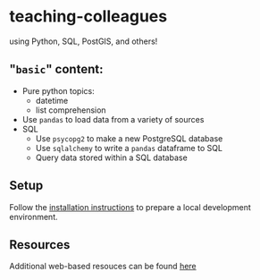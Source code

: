 # teaching-colleagues
using Python, SQL, PostGIS, and others!

## "`basic`" content:
- Pure python topics:
    - datetime
    - list comprehension
- Use `pandas` to load data from a variety of sources
- SQL
    - Use `psycopg2` to make a new PostgreSQL database
    - Use `sqlalchemy` to write a `pandas` dataframe to SQL
    - Query data stored within a SQL database



## Setup
Follow the [installation instructions](INSTALL.md) to prepare a local development environment.

## Resources
Additional web-based resouces can be found [here](RESOURCES.md)